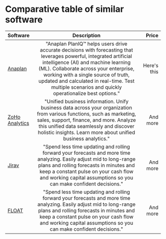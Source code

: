 # Comparative table of similar software
      

| Software   | Description | Price   |
| :---        |    :----:   |          ---: |
| [Anaplan](https://www.anaplan.com)    | "Anaplan PlanIQ™ helps users drive accurate decisions with forecasting that leverages powerful, integrated artificial intelligence (AI) and machine learning (ML). Collaborate across your enterprise, working with a single source of truth, updated and calculated in real-time. Test multiple scenarios and quickly operationalize best options."  | Here's this   |
| [ZoHo Analytics](https://www.zoho.com/es-xl/analytics/pricing.html)  |"Unified business information. Unify business data across your organization from various functions, such as marketing, sales, support, finance, and more. Analyze this unified data seamlessly and discover holistic insights. Learn more about unified business analytics."     | And more      |
| [Jirav](https://www.jirav.com/reporting-planning-purpose-built-for-businesses) |"Spend less time updating and rolling forward your forecasts and more time analyzing. Easily adjust mid to long-range plans and rolling forecasts in minutes and keep a constant pulse on your cash flow and working capital assumptions so you can make confident decisions."    | And more      |
| [FLOAT](https://www.float.com/pricing) |"Spend less time updating and rolling forward your forecasts and more time analyzing. Easily adjust mid to long-range plans and rolling forecasts in minutes and keep a constant pulse on your cash flow and working capital assumptions so you can make confident decisions."    | And more      |